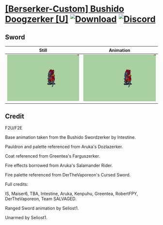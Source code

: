 # [\[Berserker-Custom\] Bushido Doogzerker \[U\]](./) [![Download](https://img.shields.io/badge/Download--red?style=social&logo=github)](https://minhaskamal.github.io/DownGit/#/home?url=https://github.com/Klokinator/FE-Repo/tree/main/Battle%20Animations%2FInfantry%20-%20(Axe)%20Brigs%2C%20Pirates%2C%20Zerkers%2F%5BBerserker-Custom%5D%20Bushido%20Doogzerker%20%5BU%5D%2F1.%20Sword) [![Discord](https://img.shields.io/badge/Discord--blue?style=social&logo=discord)](https://discord.gg/C7VNGnyTPA)

## Sword

| Still | Animation |
| :---: | :-------: |
| ![Sword still](./Sword_000.png) | ![Sword](./Sword.gif) |

## Credit

F2U/F2E

Base animation taken from the Bushido Swordzerker by Intestine.

Pauldron and palette referenced from Aruka's Dozlazerker.

Coat referenced from Greentea's Farguszerker.

Fire effects borrowed from Aruka's Salamander Rider.

Fire palette referenced from DerTheVaporeon's Cursed Sword.

Full credits:

IS, Maiser6, TBA, Intestine, Aruka, Kenpuhu, Greentea, RobertFPY, DerTheVaporeon, Team SALVAGED.

Ranged Sword animation by Seliost1.

Unarmed by Seliost1.
